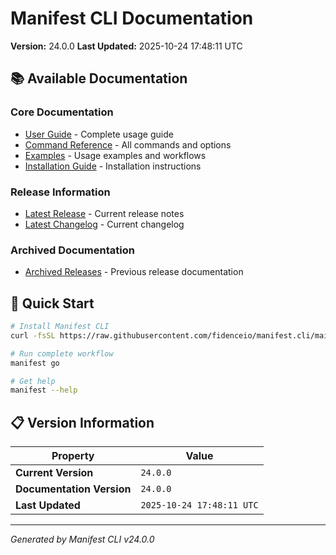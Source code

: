 # Manifest CLI Documentation

**Version:** 24.0.0
**Last Updated:** 2025-10-24 17:48:11 UTC

## 📚 Available Documentation

### Core Documentation
- [User Guide](USER_GUIDE.md) - Complete usage guide
- [Command Reference](COMMAND_REFERENCE.md) - All commands and options
- [Examples](EXAMPLES.md) - Usage examples and workflows
- [Installation Guide](INSTALLATION.md) - Installation instructions

### Release Information
- [Latest Release](RELEASE_v24.0.0.md) - Current release notes
- [Latest Changelog](CHANGELOG_v24.0.0.md) - Current changelog

### Archived Documentation
- [Archived Releases](zArchive/) - Previous release documentation

## 🚀 Quick Start

```bash
# Install Manifest CLI
curl -fsSL https://raw.githubusercontent.com/fidenceio/manifest.cli/main/install-cli.sh | bash

# Run complete workflow
manifest go

# Get help
manifest --help
```

## 📋 Version Information

| Property | Value |
|----------|-------|
| **Current Version** | `24.0.0` |
| **Documentation Version** | `24.0.0` |
| **Last Updated** | `2025-10-24 17:48:11 UTC` |

---
*Generated by Manifest CLI v24.0.0*
